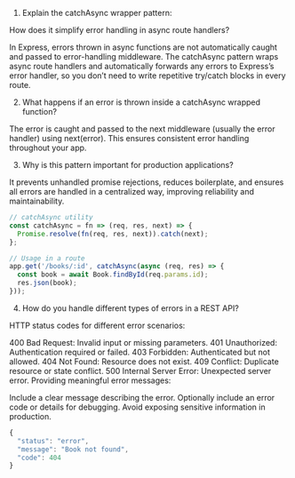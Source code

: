 1. Explain the catchAsync wrapper pattern:

How does it simplify error handling in async route handlers?

In Express, errors thrown in async functions are not automatically caught and passed to error-handling middleware. The catchAsync pattern wraps async route handlers and automatically forwards any errors to Express’s error handler, so you don’t need to write repetitive try/catch blocks in every route.

2. What happens if an error is thrown inside a catchAsync wrapped function?

The error is caught and passed to the next middleware (usually the error handler) using next(error). This ensures consistent error handling throughout your app.

3. Why is this pattern important for production applications?

It prevents unhandled promise rejections, reduces boilerplate, and ensures all errors are handled in a centralized way, improving reliability and maintainability.

````js
// catchAsync utility
const catchAsync = fn => (req, res, next) => {
  Promise.resolve(fn(req, res, next)).catch(next);
};

// Usage in a route
app.get('/books/:id', catchAsync(async (req, res) => {
  const book = await Book.findById(req.params.id);
  res.json(book);
}));

````

4. How do you handle different types of errors in a REST API?


HTTP status codes for different error scenarios:

400 Bad Request: Invalid input or missing parameters.
401 Unauthorized: Authentication required or failed.
403 Forbidden: Authenticated but not allowed.
404 Not Found: Resource does not exist.
409 Conflict: Duplicate resource or state conflict.
500 Internal Server Error: Unexpected server error.
Providing meaningful error messages:

Include a clear message describing the error.
Optionally include an error code or details for debugging.
Avoid exposing sensitive information in production.

````js
{
  "status": "error",
  "message": "Book not found",
  "code": 404
}
````